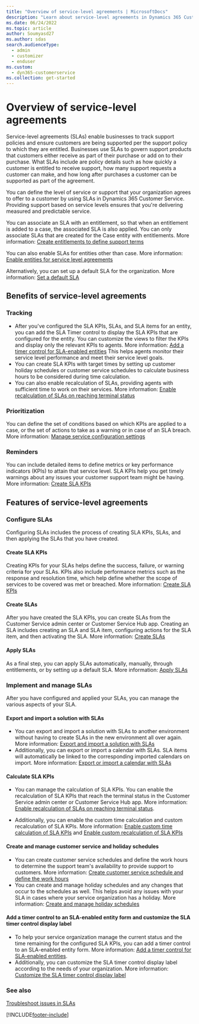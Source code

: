 ```yaml
---
title: "Overview of service-level agreements | MicrosoftDocs"
description: "Learn about service-level agreements in Dynamics 365 Customer Service."
ms.date: 06/24/2022
ms.topic: article
author: Soumyasd27
ms.author: sdas
search.audienceType: 
  - admin
  - customizer
  - enduser
ms.custom: 
  - dyn365-customerservice
ms.collection: get-started
---
```


# Overview of service-level agreements

Service-level agreements (SLAs) enable businesses to track support policies and ensure customers are being supported per the support policy to which they are entitled. Businesses use SLAs to govern support products that customers either receive as part of their purchase or add on to their purchase. What SLAs include are policy details such as how quickly a customer is entitled to receive support, how many support requests a customer can make, and how long after purchases a customer can be supported as part of the agreement.

You can define the level of service or support that your organization agrees to offer to a customer by using SLAs in Dynamics 365 Customer Service. Providing support based on service levels ensures that you're delivering measured and predictable service.

You can associate an SLA with an entitlement, so that when an entitlement is added to a case, the associated SLA is also applied. You can only associate SLAs that are created for the Case entity with entitlements. More information: [Create entitlements to define support terms](../administer/create-entitlement-define-support-terms-customer.md#create-entitlements-to-define-support-terms) 

You can also enable SLAs for entities other than case. More information: [Enable entities for service level agreements](../administer/enable-entities-service-level-agreements.md#enable-entities-for-service-level-agreements)

Alternatively, you can set up a default SLA for the organization. More information: [Set a default SLA](../administer/apply-slas.md#set-a-default-sla)

## Benefits of service-level agreements

### Tracking

- After you've configured the SLA KPIs, SLAs, and SLA items for an entity, you can add the SLA Timer control to display the SLA KPIs that are configured for the entity. You can customize the views to filter the KPIs and display only the relevant KPIs to agents. More information: [Add a timer control for SLA-enabled entities](../administer/add-timer-control-case-form-track-time-against-sla.md#add-a-timer-control-for-sla-enabled-entities) This helps agents monitor their service level performance and meet their service level goals.
- You can create SLA KPIs with target times by setting up customer holiday schedules or customer service schedules to calculate business hours to be considered during time calculation. 
- You can also enable recalculation of SLAs, providing agents with sufficient time to work on their services. More information: [Enable recalculation of SLAs on reaching terminal status](../administer/enable-sla-recalculation.md#enable-recalculation-of-slas-on-reaching-terminal-status)

### Prioritization

You can define the set of conditions based on which KPIs are applied to a case, or the set of actions to take as a warning or in case of an SLA breach. More information: [Manage service configuration settings](/power-platform/admin/system-settings-dialog-box-service-tab)

### Reminders

You can include detailed items to define metrics or key performance indicators (KPIs) to attain that service level. SLA KPIs help you get timely warnings about any issues your customer support team might be having. More information: [Create SLA KPIs](../administer/define-service-level-agreements.md#create-sla-kpis)

## Features of service-level agreements

### Configure SLAs

Configuring SLAs includes the process of creating SLA KPIs, SLAs, and then applying the SLAs that you have created.

#### Create SLA KPIs

Creating KPIs for your SLAs helps define the success, failure, or warning criteria for your SLAs. KPIs also include performance metrics such as the response and resolution time, which help define whether the scope of services to be covered was met or breached. More information: [Create SLA KPIs <a name="create-sla-kpis"></a>](../administer/define-service-level-agreements.md)

#### Create SLAs

After you have created the SLA KPIs, you can create SLAs from the Customer Service admin center or Customer Service Hub app. Creating an SLA includes creating an SLA and SLA item, configuring actions for the SLA item, and then activating the SLA. More information: [Create SLAs <a name="create-slas"></a>](../administer/define-service-level-agreements.md)

#### Apply SLAs

As a final step, you can apply SLAs automatically, manually, through entitlements, or by setting up a default SLA. More information: [Apply SLAs](../administer/apply-slas.md#apply-slas)

### Implement and manage SLAs

After you have configured and applied your SLAs, you can manage the various aspects of your SLA.

#### Export and import a solution with SLAs

- You can export and import a solution with SLAs to another environment without having to create SLAs in the new environment all over again. More information: [Export and import a solution with SLAs](../administer/export-import-solution.md#export-and-import-a-solution-with-slas) 
- Additionally, you can export or import a calendar with SLAs. SLA items will automatically be linked to the corresponding imported calendars on import. More information: [Export or import a calendar with SLAs](../administer/export-import-solution.md#export-or-import-a-calendar-with-slas)

#### Calculate SLA KPIs

- You can manage the calculation of SLA KPIs. You can enable the recalculation of SLA KPIs that reach the terminal status in the Customer Service admin center or Customer Service Hub app. More information: [Enable recalculation of SLAs on reaching terminal status](../administer/enable-sla-recalculation.md#enable-recalculation-of-slas-on-reaching-terminal-status). 

- Additionally, you can enable the custom time calculation and custom recalculation of SLA KPIs. More information: [Enable custom time calculation of SLA KPIs](../administer/enable-sla-custom-time-calculation.md#enable-custom-time-calculation-of-sla-kpis) and [Enable custom recalculation of SLA KPIs](../administer/enable-sla-force-recalculation.md#enable-custom-recalculation-of-sla-kpis)

#### Create and manage customer service and holiday schedules

- You can create customer service schedules and define the work hours to determine the support team's availability to provide support to customers. More information: [Create customer service schedule and define the work hours](../administer/create-customer-service-schedule-define-work-hours.md#create-customer-service-schedule-and-define-the-work-hours)
- You can create and manage holiday schedules and any changes that occur to the schedules as well. This helps avoid any issues with your SLA in cases where your service organization has a holiday. More information: [Create and manage holiday schedules](../administer/set-up-holiday-schedule.md#create-and-manage-holiday-schedules)

#### Add a timer control to an SLA-enabled entity form and customize the SLA timer control display label

- To help your service organization manage the current status and the time remaining for the configured SLA KPIs, you can add a timer control to an SLA-enabled entity form. More information: [Add a timer control for SLA-enabled entities](../administer/add-timer-control-case-form-track-time-against-sla.md#add-a-timer-control-for-sla-enabled-entities). 
- Additionally, you can customize the SLA timer control display label according to the needs of your organization. More information: [Customize the SLA timer control display label](../administer/add-timer-control-case-form-track-time-against-sla.md#customize-the-sla-timer-control-display-label)


### See also

[Troubleshoot issues in SLAs](../troubleshoot-sla-issues.md)  


[!INCLUDE[footer-include](../../includes/footer-banner.md)]
